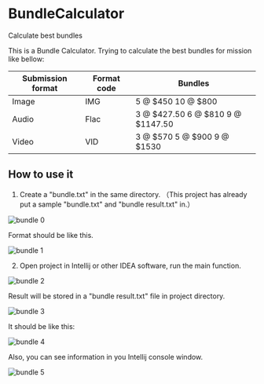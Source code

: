 # BundleCalculator
Calculate best bundles


This is a Bundle Calculator. Trying to calculate the best bundles for mission like bellow:

Submission format | Format code | Bundles
----------------- | ----------- | -------
Image | IMG | 5 @ $450 10 @ $800
Audio | Flac | 3 @ $427.50 6 @ $810 9 @ $1147.50
Video | VID | 3 @ $570 5 @ $900 9 @ $1530

## How to use it
1. Create a "bundle.txt" in the same directory.  （This project has already put a sample "bundle.txt" and "bundle result.txt" in.）

![bundle 0](https://user-images.githubusercontent.com/83932602/148603010-5ba7cc76-cd49-4d00-a5e6-c538fc9f183b.jpg)


Format should be like this.

![bundle 1](https://user-images.githubusercontent.com/83932602/148602926-db73306b-a161-4260-8634-e42595f8eb39.jpg)


2. Open project in Intellij or other IDEA software, run the main function.

![bundle 2](https://user-images.githubusercontent.com/83932602/148603153-01bb5aa3-6c0c-4bc7-8518-8cc536af05eb.jpg)


Result will be stored in a "bundle result.txt" file in project directory.

![bundle 3](https://user-images.githubusercontent.com/83932602/148603492-f76ecfc9-df41-4047-877c-2a171fb88190.jpg)


It should be like this:

![bundle 4](https://user-images.githubusercontent.com/83932602/148603514-4827b46a-789a-4744-8bfa-3ee6f0a3ffba.jpg)


Also, you can see information in you Intellij console window.

![bundle 5](https://user-images.githubusercontent.com/83932602/148603561-2e4d7fcb-2522-4272-9b0a-c8f14037e6bc.jpg)


